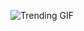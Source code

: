 
<!-- GIF_SECTION -->
![Trending GIF](https://media3.giphy.com/media/v1.Y2lkPThiYjIxNzcydzc5NnBnbjBudTl3ZDZieXA2b2c5NWcyZWp0bDJvbjVjdDI2dmgwYiZlcD12MV9naWZzX3NlYXJjaCZjdD1n/65n8RPEa3r65q/giphy.gif)
<!-- END_GIF_SECTION -->

